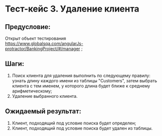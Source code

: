 # Тест-кейс 3. Удаление клиента

## Предусловие:  
Открыт объект тестирования  
https://www.globalsqa.com/angularJs-protractor/BankingProject/#/manager ;  

## Шаги:  
1. Поиск клиента для удаления выполнить по следующему правилу:  
    узнать длину каждого имени из таблицы "Customers", затем выбрать клиента с тем именем, у которого длина будет ближе к среднему арифметическому;  
2. Удаление выбранного клиента.  

## Ожидаемый результат:  
1. Клиент, подходящий под условие поиска будет определен;  
2. Клиент, подходящий под условие поиска будет удален из таблицы.  
